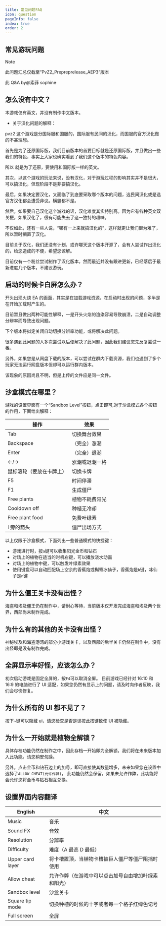 ```yaml
---
title: 常见问题FAQ
icon: question
pageInfo: false
index: true
order: 2
---
```


## 常见游玩问题

> [!note]
> 此问题汇总仅截至“PvZ2_Prepreprelease_AEP3”版本
>
> 此 Q&A by@索菲 sophine

## 怎么没有中文？

本游戏仅有英文，并没有制作中文版本。

- 关于汉化问题的解释：

pvz2 这个游戏是分国际服和国服的，国际服有民间的汉化，而国服的官方汉化做的不甚理想。

首先是为了还原国际版，我们目前版本的首要目标就是还原国际版，并且做出一些我们的特色，事实上大家也确实看到了我们这个版本的特色内容。

所以 就是为了还原，要使用和国际版一样的英文。

其次，以这个游戏的玩法来说，没有汉化，对于游玩过程的影响其实并不是很大，可以搞汉化，但现阶段不是非要搞汉化。

最后，如果决定要汉化，又面临了到底要采取哪个版本的问题，选民间汉化或是选官方汉化都会遭受非议。横竖都不是。

然后，如果要自己汉化这个游戏的话，汉化难度其实特别高。因为它有各种英文双关梗，如果汉化了，很有可能失去了这一独特的趣味。

不仅如此，还有一些人说，“哪有一上来就搞汉化的”，这样就更让我们很为难了，所以暂时搁置了汉化。

目前关于汉化，我们还没有计划，或许哪天这个版本开源了，会有人尝试作出汉化的，给您造成的不便，希望您谅解。

目前仅有一个粉丝尝试制作了汉化版本，然而最近并没有跟进更新，已经落后于最新进度几个版本，不建议游玩。

## 启动的时候卡白屏怎么办？

开头出现火烧 EA 的画面，其实是在加载游戏资源，在启动时出现的问题，多半是在开始加载时产生的。

目前暂且做出两种可能性解释，一是开头火焰的渲染容易导致崩溃，二是自动调整分辨率而导致出现问题。

下个版本将拟定关闭自动切换分辨率功能，或将解决此问题。

很多遇到此问题的人多次尝试以后便解决了此问题，因此我们建议您先反复尝试一番。

另外，如果您是从网盘下载的版本，可以尝试在群内下载资源，我们也遇到了多个玩家无法运行网盘版本但却可以运行群内版本。

该现象的原因尚且不明，但是上传的文件应是同一文件。

## 沙盒模式在哪里？

游戏的设置界面有一个“Sandbox Level”按钮，点击即可,对于沙盒模式各个按钮的作用，下面给出解释：

| 操作              | 效果      |
| --------------- | ------- |
| Tab             | 切换舞台效果  |
| Backspace       | （完全）涨潮  |
| Enter           | （完全）退潮  |
| ←/→             | 涨潮或退潮一格 |
| 鼠标滚轮（要放在卡牌上）    | 切换卡牌    |
| F5              | 时间停滞    |
| F1              | 生成僵尸    |
| Free plants     | 植物不耗费阳光 |
| Cooldown off    | 种植无冷却   |
| Free plant food | 免费叶绿素   |
| i 旁的箭头          | 僵尸出场方式  |

以上仅限于沙盒模式，下面列出一些普通模式的快捷键：

- 游戏进行时，按`a`键可以收集阳光金币和钻石
- 对场上的植物在适当的时机右键，可以播放浇水动画
- 对场上的植物中键，可以触发叶绿素效果
- 使用键盘可以自动匹配场上空余的香蕉炮或槲寄冰仙子，香蕉炮是`b`键，冰仙子是`n`键

## 为什么僵王关卡没有出怪？

海盗和埃及僵王仍在制作中，请耐心等待，当前版本仅开发完成海盗和埃及两个世界，西部尚未制作完成。

## 为什么有的其他的关卡没有出怪？

神秘埃及和海盗港湾的部分小游戏关卡，以及西部的后半关卡仍然在制作中，没有出怪即是没有制作完成。

## 全屏显示率好怪，应该怎么办？

初次启动游戏是固定全屏的，按`F4`可以取消全屏。
目前游戏已经针对 16:10 和 16:9 的电脑进行了 UI 适配，如果您仍然有显示上的问题，请及时向作者反映，我们会尽快修复。

## 为什么所有的 UI 都不见了？

按下`~`键可以隐藏 ui，请您检查是否是误按此按键致使 UI 被隐藏。

## 为什么一开始就是植物全解锁？

具体存档功能仍然在制作之中，因此存档一开始即为全解锁，我们将在未来版本加入此功能。请您稍安勿躁。

另外，点击金币和钻石边上的加号，即可直接使其数量增多，未来如果您在设置中选择了`ALLOW CHEAT(允许作弊)`，
此功能仍然会保留，如果未允许作弊，此功能将会允许您将金币与钻石相互兑换。

## 设置界面内容翻译

| English          | 中文                         |
| ---------------- | -------------------------- |
| Music            | 音乐                         |
| Sound FX         | 音效                         |
| Resolution       | 分辨率                        |
| Difficulty       | 难度（A 最高 D 最低）              |
| Upper card layer | 将卡槽置顶，当植物卡槽被巨人僵尸等僵尸阻挡时使用   |
| Allow cheat      | 允许作弊（在游戏中可以点击加号自由增加叶绿素和阳光） |
| Sandbox level    | 沙盒关卡                       |
| Square tip mode  | 切换种植的时候的十字或者每一个格子红绿色记号     |
| Full screen      | 全屏                         |
